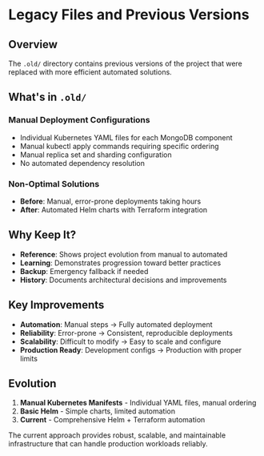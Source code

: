 # Legacy Files and Previous Versions

## Overview

The `.old/` directory contains previous versions of the project that were replaced with more efficient automated solutions.

## What's in `.old/`

### Manual Deployment Configurations
- Individual Kubernetes YAML files for each MongoDB component
- Manual kubectl apply commands requiring specific ordering
- Manual replica set and sharding configuration
- No automated dependency resolution

### Non-Optimal Solutions
- **Before**: Manual, error-prone deployments taking hours
- **After**: Automated Helm charts with Terraform integration

## Why Keep It?

- **Reference**: Shows project evolution from manual to automated
- **Learning**: Demonstrates progression toward better practices
- **Backup**: Emergency fallback if needed
- **History**: Documents architectural decisions and improvements

## Key Improvements

- **Automation**: Manual steps → Fully automated deployment
- **Reliability**: Error-prone → Consistent, reproducible deployments
- **Scalability**: Difficult to modify → Easy to scale and configure
- **Production Ready**: Development configs → Production with proper limits

## Evolution

1. **Manual Kubernetes Manifests** - Individual YAML files, manual ordering
2. **Basic Helm** - Simple charts, limited automation
3. **Current** - Comprehensive Helm + Terraform automation

The current approach provides robust, scalable, and maintainable infrastructure that can handle production workloads reliably.

